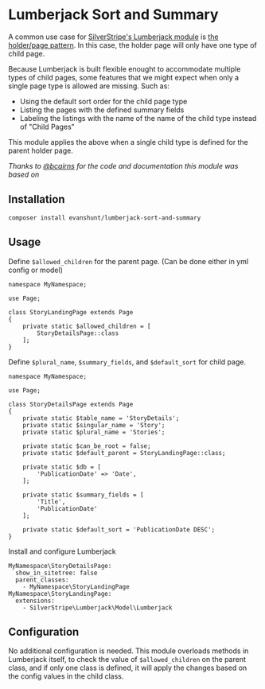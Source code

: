 # Lumberjack Sort and Summary

A common use case for [SilverStripe's Lumberjack module](https://github.com/silverstripe/silverstripe-lumberjack) is [the holder/page pattern](https://www.silverstripe.org/learn/lessons/v4/the-holderpage-pattern-1). In this case, the holder page will only have one type of child page.

Because Lumberjack is built flexible enought to accommodate multiple types of child pages, some features that we might expect when only a single page type is allowed are missing. Such as:

* Using the default sort order for the child page type
* Listing the pages with the defined summary fields
* Labeling the listings with the name of the name of the child type instead of "Child Pages"

This module applies the above when a single child type is defined for the parent holder page.

*Thanks to [@bcairns](https://github.com/bcairns) for the code and documentation this module was based on*

## Installation

`composer install evanshunt/lumberjack-sort-and-summary`

## Usage

Define `$allowed_children` for the parent page. (Can be done either in yml config or model)

```
namespace MyNamespace;

use Page;

class StoryLandingPage extends Page
{
    private static $allowed_children = [
        StoryDetailsPage::class
    ];
}
```

Define `$plural_name`, `$summary_fields`, and `$default_sort` for child page.

```
namespace MyNamespace;

use Page;

class StoryDetailsPage extends Page
{
    private static $table_name = 'StoryDetails';
    private static $singular_name = 'Story';
    private static $plural_name = 'Stories';

    private static $can_be_root = false;
    private static $default_parent = StoryLandingPage::class;

    private static $db = [
        'PublicationDate' => 'Date',
    ];

    private static $summary_fields = [
        'Title',
        'PublicationDate'
    ];

    private static $default_sort = 'PublicationDate DESC';
}
```

Install and configure Lumberjack

```
MyNamespace\StoryDetailsPage:
  show_in_sitetree: false
  parent_classes:
    - MyNamespace\StoryLandingPage
MyNamespace\StoryLandingPage:
  extensions:
    - SilverStripe\Lumberjack\Model\Lumberjack
```

## Configuration

No additional configuration is needed. This module overloads methods in Lumberjack itself, to check the value of `$allowed_children` on the parent class, and if only one class is defined, it will apply the changes based on the config values in the child class.
